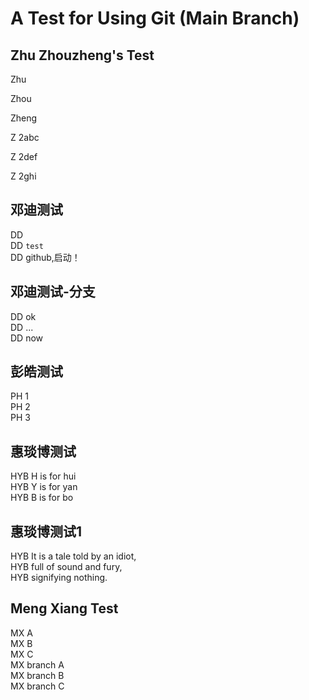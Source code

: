 # A Test for Using Git (Main Branch)

## Zhu Zhouzheng's Test

Zhu

Zhou

Zheng

Z 2abc

Z 2def

Z 2ghi


## 邓迪测试
DD <br>
DD ```test```<br>
DD github,启动！<br>

## 邓迪测试-分支
DD ok<br>
DD ...<br>
DD now<br>

## 彭皓测试
PH 1 <br>
PH 2 <br>
PH 3

## 惠琰博测试
HYB H is for hui <br>
HYB Y is for yan <br>
HYB B is for bo

## 惠琰博测试1
HYB It is a tale told by an idiot, <br>
HYB full of sound and fury, <br>
HYB signifying nothing.

## Meng Xiang Test
MX A  
MX B  
MX C  
MX branch A  
MX branch B  
MX branch C  
